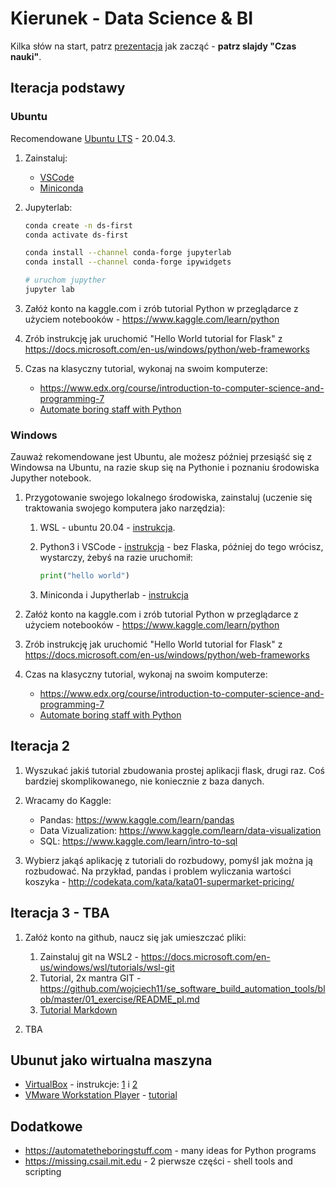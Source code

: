 # Kierunek - Data Science & BI

Kilka słów na start, patrz [prezentacja](https://github.com/wojciech11/how_to_start_your_it_career/blob/master/tester_pl.pdf) jak zacząć - **patrz slajdy "Czas nauki"**.

## Iteracja podstawy

### Ubuntu

Recomendowane [Ubuntu LTS](https://wiki.ubuntu.com/Releases) - 20.04.3.

1. Zainstaluj:
   
    - [VSCode](https://code.visualstudio.com/)
    - [Miniconda](https://docs.conda.io/projects/conda/en/latest/user-guide/install/linux.html)

2. Jupyterlab:

   ```bash
   conda create -n ds-first
   conda activate ds-first

   conda install --channel conda-forge jupyterlab
   conda install --channel conda-forge ipywidgets
   ```

   ```bash
   # uruchom jupyther
   jupyter lab
   ```

3. Załóż konto na kaggle.com i zrób tutorial Python w przeglądarce z użyciem notebooków - https://www.kaggle.com/learn/python

3. Zrób instrukcję jak uruchomić "Hello World tutorial for Flask" z https://docs.microsoft.com/en-us/windows/python/web-frameworks

5. Czas na klasyczny tutorial, wykonaj na swoim komputerze:

   - https://www.edx.org/course/introduction-to-computer-science-and-programming-7
   - [Automate boring staff with Python](https://automatetheboringstuff.com)

### Windows 

Zauważ rekomendowane jest Ubuntu, ale możesz później przesiąść się z Windowsa na Ubuntu, na razie skup się na Pythonie i poznaniu środowiska Jupyther notebook.

1. Przygotowanie swojego lokalnego środowiska, zainstaluj (uczenie się traktowania swojego komputera jako narzędzia):

   1. WSL - ubuntu 20.04 - [instrukcja](https://docs.microsoft.com/en-us/windows/wsl/install).

   2. Python3 i VSCode - [instrukcja](https://docs.microsoft.com/en-us/windows/python/web-frameworks) - bez Flaska, później do tego wrócisz, wystarczy, żebyś na razie uruchomił:
      ```python
      print("hello world")
      ```

   3. Miniconda i Jupytherlab - [instrukcja](https://www.gerritjandebruin.nl/jupyter.html)

2. Załóż konto na kaggle.com i zrób tutorial Python w przeglądarce z użyciem notebooków - https://www.kaggle.com/learn/python

3. Zrób instrukcję jak uruchomić "Hello World tutorial for Flask" z https://docs.microsoft.com/en-us/windows/python/web-frameworks

4. Czas na klasyczny tutorial, wykonaj na swoim komputerze:

   - https://www.edx.org/course/introduction-to-computer-science-and-programming-7
   - [Automate boring staff with Python](https://automatetheboringstuff.com)

## Iteracja 2

1. Wyszukać jakiś tutorial zbudowania prostej aplikacji flask, drugi raz. Coś bardziej skomplikowanego, nie koniecznie z baza danych.

2. Wracamy do Kaggle:

   - Pandas: https://www.kaggle.com/learn/pandas
   - Data Vizualization: https://www.kaggle.com/learn/data-visualization
   - SQL: https://www.kaggle.com/learn/intro-to-sql

3. Wybierz jakąś aplikację z tutoriali do rozbudowy, pomyśl jak można ją rozbudować. Na przykład, pandas i problem wyliczania wartości koszyka - http://codekata.com/kata/kata01-supermarket-pricing/

## Iteracja 3 - TBA

1. Załóż konto na github, naucz się jak umieszczać pliki:

   1. Zainstaluj git na WSL2 - https://docs.microsoft.com/en-us/windows/wsl/tutorials/wsl-git
   2. Tutorial, 2x mantra GIT - https://github.com/wojciech11/se_software_build_automation_tools/blob/master/01_exercise/README_pl.md
   3. [Tutorial Markdown](https://docs.github.com/en/get-started/writing-on-github/getting-started-with-writing-and-formatting-on-github/basic-writing-and-formatting-syntax)

2. TBA

## Ubunut jako wirtualna maszyna

- [VirtualBox](https://www.virtualbox.org) - instrukcje: [1](https://www.lifewire.com/install-ubuntu-linux-windows-10-steps-2202108) i [2](https://itsfoss.com/install-linux-in-virtualbox/)
- [VMware Workstation Player](https://www.vmware.com/pl/products/workstation-player.html) - [tutorial](https://www.youtube.com/watch?v=B1tCRwkFmnA&t=12s)

## Dodatkowe

- https://automatetheboringstuff.com - many ideas for Python programs
- https://missing.csail.mit.edu - 2 pierwsze części - shell tools and scripting
